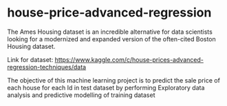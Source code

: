 # house-price-advanced-regression
The Ames Housing dataset is an incredible alternative for data scientists looking for a modernized and expanded version of the often-cited Boston Housing dataset. 

Link for dataset: https://www.kaggle.com/c/house-prices-advanced-regression-techniques/data

The objective of this machine learning project is to predict the sale price of each house for each Id in test dataset by performing Exploratory data analysis and predictive modelling of training dataset
